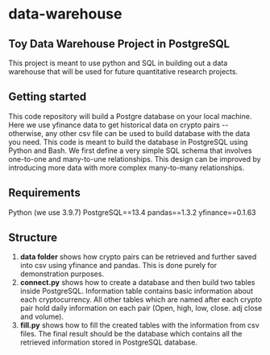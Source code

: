 # data-warehouse

## Toy Data Warehouse Project in PostgreSQL
This project is meant to use python and SQL in building out a data warehouse that will be used for future quantitative research projects.

## Getting started 
This code repository will build a Postgre database on your local machine. Here we use yfinance data to get historical data on crypto pairs -- otherwise, any other csv file 
can be used to build database with the data you need. This code is meant to build the database in PostgreSQL using Python and Bash. We first define a very simple SQL schema
that involves one-to-one and many-to-une relationships. This design can be improved by introducing more data with more complex many-to-many relationships. 

## Requirements
Python (we use 3.9.7)
PostgreSQL==13.4
pandas==1.3.2
yfinance==0.1.63

## Structure

1. **data folder** shows how crypto pairs can be retrieved and further saved into csv using yfinance and pandas. This is done purely for demonstration purposes. 
2. **connect.py** shows how to create a database and then build two tables inside PostgreSQL. Information table contains basic information about each cryptocurrency. All other tables which are named after each crypto pair hold daily information on each pair (Open, high, low, close. adj close and volume). 
3. **fill.py** shows how to fill the created tables with the information from csv files. The final result should be the database which contains all the retrieved information stored in PostgreSQL database. 
